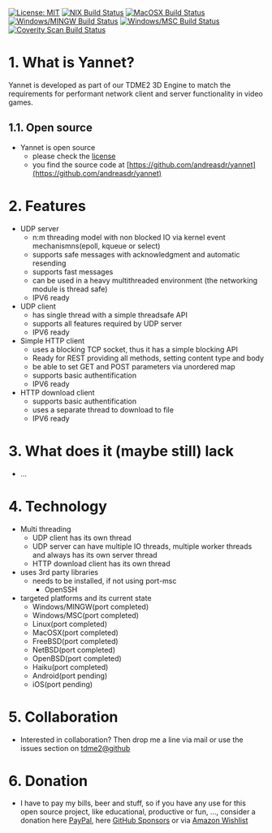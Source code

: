 [![License: MIT](https://img.shields.io/badge/License-MIT-yellow.svg)](https://github.com/andreasdr/yannet/blob/master/LICENSE)
[![NIX Build Status](https://github.com/andreasdr/yannet/actions/workflows/nix.yml/badge.svg)](https://github.com/andreasdr/yannet/actions)
[![MacOSX Build Status](https://github.com/andreasdr/yannet/actions/workflows/macosx.yml/badge.svg)](https://github.com/andreasdr/yannet/actions)
[![Windows/MINGW Build Status](https://github.com/andreasdr/yannet/actions/workflows/windows-mingw.yml/badge.svg)](https://github.com/andreasdr/yannet/actions)
[![Windows/MSC Build Status](https://github.com/andreasdr/yannet/actions/workflows/windows-msc.yml/badge.svg)](https://github.com/andreasdr/yannet/actions)
[![Coverity Scan Build Status](https://scan.coverity.com/projects/15611/badge.svg)](https://scan.coverity.com/projects/andreasdr-yannet)  
  
# 1. What is Yannet?
Yannet is developed as part of our TDME2 3D Engine to match the requirements for performant network client and server functionality in video games.

## 1.1. Open source
- Yannet is open source
  - please check the [license](https://github.com/andreasdr/yannet/blob/master/LICENSE)
  - you find the source code at [https://github.com/andreasdr/yannet](https://github.com/andreasdr/yannet) 

# 2. Features
- UDP server
    - n:m threading model with non blocked IO via kernel event mechanismns(epoll, kqueue or select)
    - supports safe messages with acknowledgment and automatic resending
    - supports fast messages
    - can be used in a heavy multithreaded environment (the networking module is thread safe)
    - IPV6 ready
- UDP client
    - has single thread with a simple threadsafe API
    - supports all features required by UDP server
    - IPV6 ready
- Simple HTTP client
    - uses a blocking TCP socket, thus it has a simple blocking API
    - Ready for REST providing all methods, setting content type and body
    - be able to set GET and POST parameters via unordered map 
    - supports basic authentification
    - IPV6 ready
- HTTP download client
    - supports basic authentification
    - uses a separate thread to download to file
    - IPV6 ready

# 3. What does it (maybe still) lack
- ...

# 4. Technology
- Multi threading
    - UDP client has its own thread
    - UDP server can have multiple IO threads, multiple worker threads and always has its own server thread
    - HTTP download client has its own thread
- uses 3rd party libraries
    - needs to be installed, if not using port-msc
        - OpenSSH
- targeted platforms and its current state
    - Windows/MINGW(port completed)
    - Windows/MSC(port completed)
    - Linux(port completed)
    - MacOSX(port completed)
    - FreeBSD(port completed)
    - NetBSD(port completed)
    - OpenBSD(port completed)
    - Haiku(port completed)
    - Android(port pending)
    - iOS(port pending)

# 5. Collaboration
- Interested in collaboration? Then drop me a line via mail or use the issues section on [tdme2@github](https://github.com/andreasdr/yannet/issues)

# 6. Donation 
- I have to pay my bills, beer and stuff, so if you have any use for this open source project, like educational, productive or fun, ..., consider a donation here [PayPal](https://www.paypal.me/andreasdrewke), here [GitHub Sponsors](https://github.com/sponsors/andreasdr) or via [Amazon Wishlist](https://www.amazon.de/hz/wishlist/ls/250IBUL4JSZVR?ref_=wl_share)
